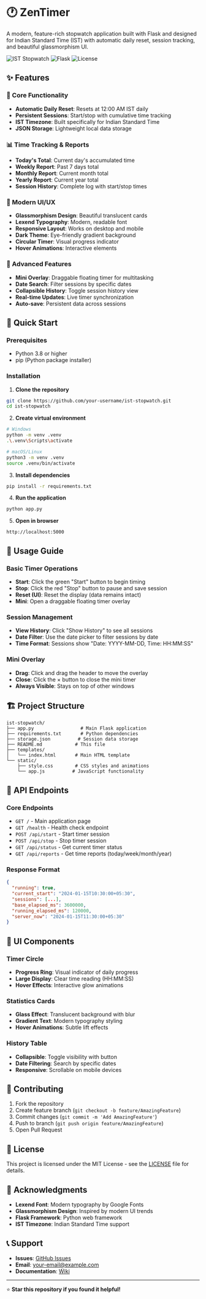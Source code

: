 # 🕐 ZenTimer

A modern, feature-rich stopwatch application built with Flask and designed for Indian Standard Time (IST) with automatic daily reset, session tracking, and beautiful glassmorphism UI.

![IST Stopwatch](https://img.shields.io/badge/Python-3.8+-blue.svg)
![Flask](https://img.shields.io/badge/Flask-3.0.3-green.svg)
![License](https://img.shields.io/badge/License-MIT-yellow.svg)

## ✨ Features

### 🎯 Core Functionality
- **Automatic Daily Reset**: Resets at 12:00 AM IST daily
- **Persistent Sessions**: Start/stop with cumulative time tracking
- **IST Timezone**: Built specifically for Indian Standard Time
- **JSON Storage**: Lightweight local data storage

### 📊 Time Tracking & Reports
- **Today's Total**: Current day's accumulated time
- **Weekly Report**: Past 7 days total
- **Monthly Report**: Current month total
- **Yearly Report**: Current year total
- **Session History**: Complete log with start/stop times

### 🎨 Modern UI/UX
- **Glassmorphism Design**: Beautiful translucent cards
- **Lexend Typography**: Modern, readable font
- **Responsive Layout**: Works on desktop and mobile
- **Dark Theme**: Eye-friendly gradient background
- **Circular Timer**: Visual progress indicator
- **Hover Animations**: Interactive elements

### 🔧 Advanced Features
- **Mini Overlay**: Draggable floating timer for multitasking
- **Date Search**: Filter sessions by specific dates
- **Collapsible History**: Toggle session history view
- **Real-time Updates**: Live timer synchronization
- **Auto-save**: Persistent data across sessions

## 🚀 Quick Start

### Prerequisites
- Python 3.8 or higher
- pip (Python package installer)

### Installation

1. **Clone the repository**
```bash
git clone https://github.com/your-username/ist-stopwatch.git
cd ist-stopwatch
```

2. **Create virtual environment**
```bash
# Windows
python -m venv .venv
.\.venv\Scripts\activate

# macOS/Linux
python3 -m venv .venv
source .venv/bin/activate
```

3. **Install dependencies**
```bash
pip install -r requirements.txt
```

4. **Run the application**
```bash
python app.py
```

5. **Open in browser**
```
http://localhost:5000
```

## 📖 Usage Guide

### Basic Timer Operations
- **Start**: Click the green "Start" button to begin timing
- **Stop**: Click the red "Stop" button to pause and save session
- **Reset (UI)**: Reset the display (data remains intact)
- **Mini**: Open a draggable floating timer overlay

### Session Management
- **View History**: Click "Show History" to see all sessions
- **Date Filter**: Use the date picker to filter sessions by date
- **Time Format**: Sessions show "Date: YYYY-MM-DD, Time: HH:MM:SS"

### Mini Overlay
- **Drag**: Click and drag the header to move the overlay
- **Close**: Click the × button to close the mini timer
- **Always Visible**: Stays on top of other windows

## 🏗️ Project Structure

```
ist-stopwatch/
├── app.py                 # Main Flask application
├── requirements.txt       # Python dependencies
├── storage.json          # Session data storage
├── README.md            # This file
├── templates/
│   └── index.html       # Main HTML template
└── static/
    ├── style.css        # CSS styles and animations
    └── app.js          # JavaScript functionality
```

## 🔧 API Endpoints

### Core Endpoints
- `GET /` - Main application page
- `GET /health` - Health check endpoint
- `POST /api/start` - Start timer session
- `POST /api/stop` - Stop timer session
- `GET /api/status` - Get current timer status
- `GET /api/reports` - Get time reports (today/week/month/year)

### Response Format
```json
{
  "running": true,
  "current_start": "2024-01-15T10:30:00+05:30",
  "sessions": [...],
  "base_elapsed_ms": 3600000,
  "running_elapsed_ms": 120000,
  "server_now": "2024-01-15T11:30:00+05:30"
}
```

## 🎨 UI Components

### Timer Circle
- **Progress Ring**: Visual indicator of daily progress
- **Large Display**: Clear time reading (HH:MM:SS)
- **Hover Effects**: Interactive glow animations

### Statistics Cards
- **Glass Effect**: Translucent background with blur
- **Gradient Text**: Modern typography styling
- **Hover Animations**: Subtle lift effects

### History Table
- **Collapsible**: Toggle visibility with button
- **Date Filtering**: Search by specific dates
- **Responsive**: Scrollable on mobile devices








## 🤝 Contributing

1. Fork the repository
2. Create feature branch (`git checkout -b feature/AmazingFeature`)
3. Commit changes (`git commit -m 'Add AmazingFeature'`)
4. Push to branch (`git push origin feature/AmazingFeature`)
5. Open Pull Request

## 📝 License

This project is licensed under the MIT License - see the [LICENSE](LICENSE) file for details.

## 🙏 Acknowledgments

- **Lexend Font**: Modern typography by Google Fonts
- **Glassmorphism Design**: Inspired by modern UI trends
- **Flask Framework**: Python web framework
- **IST Timezone**: Indian Standard Time support

## 📞 Support

- **Issues**: [GitHub Issues](https://github.com/your-username/ist-stopwatch/issues)
- **Email**: your-email@example.com
- **Documentation**: [Wiki](https://github.com/your-username/ist-stopwatch/wiki)

---

⭐ **Star this repository if you found it helpful!**
